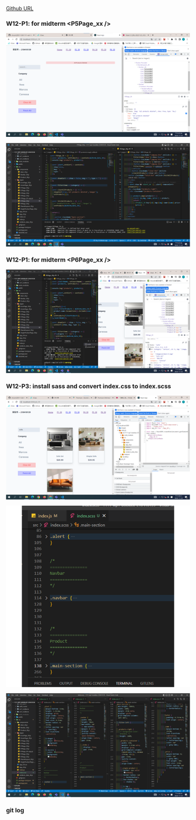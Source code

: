 [Github URL](https://github.com/vincent20011128/1111-wp1-booklist-210410139/blob/main/demo/md/w12_midterm/w12.md)

### W12-P1: for midterm <P5Page_xx />

![](w12-p1-1.png)

![](w12-p1-2.png)

### W12-P1: for midterm <P6Page_xx />

![](w12-p2.png)

### W12-P3: install sass and convert index.css to index.scss

![](w12-p3-1.png)


![](w12-p3-2.png)


![](w12-p3-3.png)

### git log
